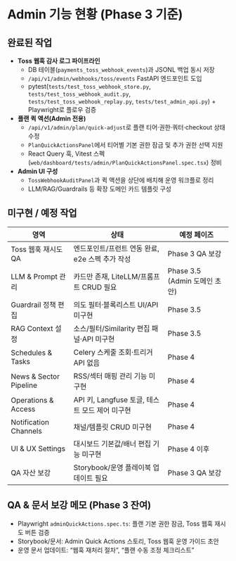 ﻿# Admin 기능 현황 (Phase 3 기준)

## 완료된 작업
- **Toss 웹훅 감사 로그 파이프라인**
  - DB 테이블(`payments_toss_webhook_events`)과 JSONL 백업 동시 저장
  - `/api/v1/admin/webhooks/toss/events` FastAPI 엔드포인트 도입
  - pytest(`tests/test_toss_webhook_store.py`, `tests/test_toss_webhook_audit.py`, `tests/test_toss_webhook_replay.py`, `tests/test_admin_api.py`) + Playwright로 플로우 검증
- **플랜 퀵 액션(Admin 전용)**
  - `/api/v1/admin/plan/quick-adjust`로 플랜 티어·권한·쿼터·checkout 상태 수정
  - `PlanQuickActionsPanel`에서 티어별 기본 권한 잠금 및 추가 권한 선택 지원
  - React Query 훅, Vitest 스펙(`web/dashboard/tests/admin/PlanQuickActionsPanel.spec.tsx`) 정비
- **Admin UI 구성**
  - `TossWebhookAuditPanel`과 퀵 액션을 상단에 배치해 운영 워크플로 정리
  - LLM/RAG/Guardrails 등 확장 도메인 카드 템플릿 구성

## 미구현 / 예정 작업
| 영역 | 상태 | 예정 페이즈 |
| --- | --- | --- |
| Toss 웹훅 재시도 QA | 엔드포인트/프런트 연동 완료, e2e 스펙 추가 작성 | Phase 3 QA 보강 |
| LLM & Prompt 관리 | 카드만 존재, LiteLLM/프롬프트 CRUD 필요 | Phase 3.5 (Admin 도메인 초안) |
| Guardrail 정책 편집 | 의도 필터·블록리스트 UI/API 미구현 | Phase 3.5 |
| RAG Context 설정 | 소스/필터/Similarity 편집 패널·API 미구현 | Phase 3.5 |
| Schedules & Tasks | Celery 스케줄 조회·트리거 API 없음 | Phase 4 |
| News & Sector Pipeline | RSS/섹터 매핑 관리 기능 미구현 | Phase 4 |
| Operations & Access | API 키, Langfuse 토글, 테스트 모드 제어 미구현 | Phase 4 |
| Notification Channels | 채널/템플릿 CRUD 미구현 | Phase 4 |
| UI & UX Settings | 대시보드 기본값/배너 편집 기능 미구현 | Phase 4 이후 |
| QA 자산 보강 | Storybook/운영 플레이북 업데이트 필요 | Phase 3 QA 보강 |

## QA & 문서 보강 메모 (Phase 3 잔여)
- Playwright `adminQuickActions.spec.ts`: 플랜 기본 권한 잠금, Toss 웹훅 재시도 버튼 검증
- Storybook/문서: Admin Quick Actions 스토리, Toss 웹훅 운영 가이드 초안
- 운영 문서 업데이트: “웹훅 재처리 절차”, “플랜 수동 조정 체크리스트”
